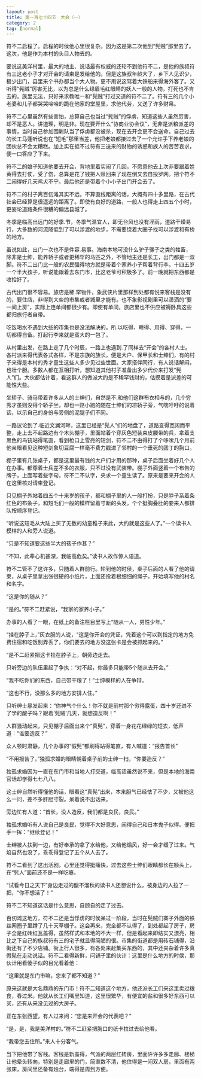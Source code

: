 ```yaml
---
layout: post
title: 第一百七十四节　大会（一）
category: 2
tag: [normal]
---
```


符不二启程了。启程的时侯他心里很复杂。因为这是第二次他到“髡贼”那里去了。这次，他是作为本村的头目人物去的。

要说这美洋村里，最大的地主、说话最有权威的还轮不到他符不二，是他的族叔符有三这老小子才对开会的请柬是发给他的。但是这族叔年龄大了，乡下人见识少，极少出门，县里来个书办都当个大人物。更不用说这驾着大铁船来得海外客了。又听得“髡贼”厉害无比，以为总是什么绿眉毛红眼睛的妖人一般的人物，打死也不肯去的。族里无法，只好来求教唯一和“髡贼”打过交道的符不二了。符有三的几个小老婆和儿子都哭哭啼啼的跪在他家的堂屋里，求他代劳，又送了许多财帛。

符不二心里虽然有些害怕，总算自己也当过“髡贼”的俘虏，知道这些人虽然厉害，却不是恶人。讲道理，明是非。现在要开什么“协商业协会议”，无非是派粮派差的事情，当时自己参加围剿队当了俘虏都没被杀，现在去开会更不会送命。自己过去的长工马蓬听说也在“短毛”那里当差，他把老娘都接过去了一个允许手下养老娘的团伙总不会太糟糕。加上实在抵不过符有三送来的财物的诱惑和族人的苦苦哀求，便一口答应了下来。

符不二的娘子知道他要去开会，背地里着实闹了几回，不愿意他去上次非要跟着姓黄得去打仗，受了伤，总算是花了钱把人赎回来了现在倒又去自投罗网。把个符不二闹得好几天鸡犬不宁。最后他还是带着个小小子出门开会去了。

符不二的村子离百仞滩其实不远，不算直线距离的话，大概有四十多里路，在古代社会已经算是很遥远的距离了。即使有良好的道路，一般人也得走上四五个小时，更妄论道路条件很糟的偏远县城了。

冬季是临高出远门的好季.节，冬季气温宜人，即无台风也没有淫雨，道路干燥易行，大多数的河流降低到了可以涉渡的地步，不需要绕着大圈子找可以涉渡和有桥的地方。

虽说如此，出门一次也不是件容.易事。海南本地可没什么驴子骡子之类的牲畜，除非是士绅，能养轿子或者更稀罕的马匹之外，不管地主还是长工，出门都是一双脚。符不二出门比一般的农民强得地方就是带着个家养小子帮着背行李。十四五岁一个半大孩子，听说能跟着去东门市，比这老爷可积极多了。前一晚就把东西都是收拾好了。

古代出门很不容易。旅店是稀.罕物件，象武侠片里那样到处都有悦来客栈是没有的，要住店，非得到大些的市集或者城里才能有。也不象影视剧里可以潇洒的“要一间上房”，实际上连单间都很少有。即使有单间，旅店里也不供应被褥卧具这些都归旅行者自带。

吃饭喝水不遇到大些的市集也是没法解决的。所.以吃得、睡得、用得、穿得，一切都得自备。打起行李来就是蛮大的一包了。

从村里出发，在路上走了几个时辰，一路上也遇到.了同样去“开会”的各村人士。各村派来得代表各式各样，不是宗族的族长，便是大户、保甲长和士绅们，有的村子来得是本村的秀才童生这些人多少见过些世面。大家搭伴同行，有人说话解闷，也壮个胆。多数人都在互相打听，想知道其他村子准备出多少代价来打发“髡人”们。大伙都估计着，看这群人的做派大约是不稀罕钱财的，估摸着是派差的可能性大些。

坐轿子、骑马带着许多从人的士绅们，自然是不.和他们这群布衣相与的，几个穷秀才虽则没得个轿子坐，却也一路小跑的随在士绅们的凉轿子旁，气喘吁吁的说着话，以示自己的身份与旁侧的泥腿子们不同。

一路议论到了.临近文澜河畔，这里已经是“髡人”们的地盘了，道路变得宽阔而平整，走上去不起路边有个木头棚子，里面站着个穿灰色短装束皮腰带的兵，拿着支黑色的鸟铳站得笔直，看到枪口上雪亮的短剑，符不二不由得打了个哆嗦几个月前他亲眼看见这种短剑象切豆腐一样毫不费力戳进了邻村的一个垂死的团丁的胸口。

棚子里有几张桌子，都是这里最有钱的大户们才用的那种，桌子后面坐着好几个人在办事。都穿着士兵差不多的衣服，只不过没有武装带。棚子外面竖着一个布告的牌子，上面写着些字句，符不二不认字，央求一个童生读了。原来是要来开会的人在这里核对请柬登记。

只见棚子外站着四五个十来岁的孩子，都和棚子里的人一般打扮，只是脖子系着条红色的布条子，和短毛们一般的模样留着寸断的头发，个个挺胸叠肚的要来人都排队按顺序登记。

“听说这短毛从大陆上买了无数的幼童稚子来此，大约就是这些人了。”一个读书人模样的人和旁人说道。

“只是不知道要这些半大的孩子作甚？”

“不知，此辈心机甚深，我临高危矣。”读书人故作惊人语道。

符不二管不了这许多，只随着人群前行。轮到他的时侯，桌子后面的人看了他的请柬，从桌子里拿出张很硬的小纸片，上面还拴着根细细的绳子。开始填写他的村名和名字。

“这是你的随从？”

“是的。”符不二赶紧说，“我家的家养小子。”

办事的人看了一眼，在纸上的备注栏目里写上“随从一人，男性少年。”

“挂在脖子上，”灰衣服的人说，“这是你开会的凭证，凭着这个可以到指定的地方免费住宿和吃饭别弄丢了，你们要去的地方没这张卡是会被抓起来的。”

“是不二赶紧把这卡挂在脖子上，朝旁边走去。

只听旁边的队伍里起了争执：“对不起，你最多只能带5个随从去开会。”

“我不吃你们的东西，自己带干粮了！”士绅模样的人在争辩。

“这也不行，没那么多的地方安排人住。”

只听绅士暴发起来：“你神气个什么！你不就是前村那个穷得露蛋，四十岁还进不了学的酸子吗？跟着‘髡贼’几天，就想造反啊！”

人群骚动起来，只见棚子后面出来个“真髡”，穿着一身花花绿绿的短衣，低声道：“谁要造反？”

众人顿时肃静，几个办事的“假髡”都刷得站得笔直，有人喊道：“报告首长”

“不用报告了。”独孤求婚的眼睛朝着桌子前的士绅一扫，“你要造反？”

独孤求婚因为一直在东门市和当地人打交道，临高话虽然说不来，但是本地的海南官话却学得七七八八。

这士绅自然听得懂他的话，眼看这“真髡”出来，本来胆气已经怯了不少，又被他这么一问，差不多肝胆寸裂。呆着说不出话来。

旁边忙有人道：“首长，没人造反，我们都是良民，良民。”

独孤求婚听有人说自己是良民，觉得不大好意思，闹得自己和日本鬼子似得。便把手一挥：“继续登记！”

士绅被人扶到一边，有好奉承的拿了水给他，又给他煽风，好一会才缓了过来。气焰自然也没了，乖乖得登记了五个从人去了。

符不二看到了这出活剧，心里还觉得挺痛快，过去这些士绅们眼睛都长在额头上，在“髡人”面前还不是一样吃瘪。

“试看今日之天下”身边走过的酸不溜秋的读书人还想说什么，被身边的人拉了一把，“你不想活了！”

符不二不知道这话是什么意思，自顾自的走了过去。

百仞滩这地方，符不二还是当俘虏的时侯呆过一阶段，当时在髡贼们寨子外面的铁丝网圈子里蹲了几十天草棚子。这会再来，完全都不认得了，到处都起了房子，房子全是红砖红瓦盖得，虽然样式和本地的不大一样，但是看起来即结实又漂亮，相比之下自己的族叔符有三的宅子就显得简陋的很。市集的街道都是用砖石铺得，沿街还有了不少店铺。街上行人很多，有各处来赶集买东西的，其中还夹杂着许多真假髡在走动说话。符不二看得新鲜，问铺子里的伙计：这里是什么地方的时侯，那伙计用看傻子似的目光看着他：

“这里就是东门市嘛，您来了都不知道？”

原来这就是大名鼎鼎的东门市！符不二知道这个地方，他还派长工们来这里卖过粮食，舂过米。他就从长工们嘴里知道，这里很繁华，有便宜的盐和很多好东西可以买，还有从来没见过的大房子。

正在东张西望，有人过来问：“您是来开会的代表吧？”

“是，是，我是美洋村的。”符不二赶紧把胸口的纸卡拉过去给他看。

“我带您去住所。”来人十分客气。

当下把他带了客栈。客栈是新盖得，气派的两层红砖房，里面许许多多走廊、楼梯让他晕头转向，特别是走廊里的门，简直数不清，他住得是一间双人房，里面有两张床，房间里还备有烛台，端得是周到方便。